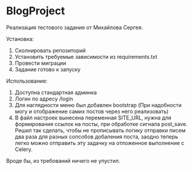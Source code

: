 # BlogProject

Реализация тестового задания от Михайлова Сергея. 

Установка:
1. Сколнировать репозиторий
1. Установить требуемые зависимости из requirements.txt
1. Провести миграции
1. Задание готово к запуску

Использование:
1. Доступна стандартная админка
1. Логин по адресу /login
1. Для наглядности меню был добавлен bootstrap (При надобности могу и отображение самих постов через него реализовать)
1. В файл настроек вынесена переменная SITE_URL, нужна для формирования ссылок на посты, при обработке сигнала post_save. 
Решил так сделать, чтобы не прописывать логику отправки писем два раза для разных сопсобов добаления поста, заодно теперь легко
можно отправить эту задачку на отложенное выполнение с Celery.

Вроде бы, из требований ничего не упустил.

